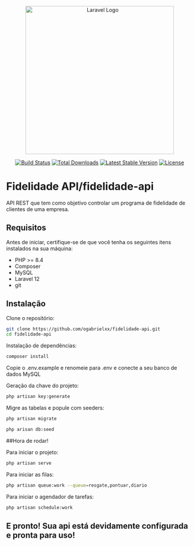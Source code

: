 <p align="center"><a href="https://laravel.com" target="_blank"><img src="https://raw.githubusercontent.com/laravel/art/master/logo-lockup/5%20SVG/2%20CMYK/1%20Full%20Color/laravel-logolockup-cmyk-red.svg" width="400" alt="Laravel Logo"></a></p>

<p align="center">
<a href="https://github.com/laravel/framework/actions"><img src="https://github.com/laravel/framework/workflows/tests/badge.svg" alt="Build Status"></a>
<a href="https://packagist.org/packages/laravel/framework"><img src="https://img.shields.io/packagist/dt/laravel/framework" alt="Total Downloads"></a>
<a href="https://packagist.org/packages/laravel/framework"><img src="https://img.shields.io/packagist/v/laravel/framework" alt="Latest Stable Version"></a>
<a href="https://packagist.org/packages/laravel/framework"><img src="https://img.shields.io/packagist/l/laravel/framework" alt="License"></a>
</p>

# Fidelidade API/fidelidade-api

API REST que tem como objetivo controlar um programa de fidelidade de clientes de uma empresa.

## Requisitos

Antes de iniciar, certifique-se de que você tenha os seguintes itens instalados na sua máquina:

- PHP >= 8.4
- Composer
- MySQL
- Laravel  12
- git

## Instalação

Clone o repositório:

```bash
git clone https://github.com/ogabrielxx/fidelidade-api.git
cd fidelidade-api
```

Instalação de dependências:

```bash
composer install
```

Copie o .env.example e renomeie para .env e conecte a seu banco de dados MySQL

Geração da chave do projeto:

```bash
php artisan key:generate
```

Migre as tabelas e popule com seeders:

```bash
php artisan migrate

php arisan db:seed
```

##Hora de rodar!

Para iniciar o projeto:

```bash
php artisan serve
```

Para iniciar as filas:

```bash
php artisan queue:work --queue=resgate,pontuar,diario
```

Para iniciar o agendador de tarefas:

```bash
php artisan schedule:work
```

## E pronto! Sua api está devidamente configurada e pronta para uso!
